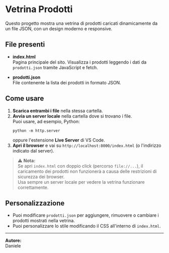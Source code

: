 # Vetrina Prodotti

Questo progetto mostra una vetrina di prodotti caricati dinamicamente da un file JSON, con un design moderno e responsive.

## File presenti

- **index.html**  
  Pagina principale del sito. Visualizza i prodotti leggendo i dati da `prodotti.json` tramite JavaScript e fetch.

- **prodotti.json**  
  File contenente la lista dei prodotti in formato JSON.

## Come usare

1. **Scarica entrambi i file** nella stessa cartella.
2. **Avvia un server locale** nella cartella dove si trovano i file.  
   Puoi usare, ad esempio, Python:
   ```
   python -m http.server
   ```
   oppure l'estensione **Live Server** di VS Code.
3. **Apri il browser** e vai su `http://localhost:8000/index.html` (o l'indirizzo indicato dal server).

> ⚠️ **Nota:**  
> Se apri `index.html` con doppio click (percorso `file://...`), il caricamento dei prodotti non funzionerà a causa delle restrizioni di sicurezza dei browser.  
> Usa sempre un server locale per vedere la vetrina funzionare correttamente.

## Personalizzazione

- Puoi modificare `prodotti.json` per aggiungere, rimuovere o cambiare i prodotti mostrati nella vetrina.
- Puoi personalizzare lo stile modificando il CSS all'interno di `index.html`.

---

**Autore:**  
Daniele
